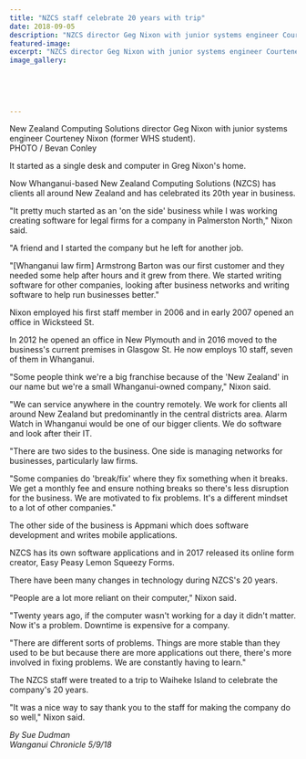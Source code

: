 ```yaml
---
title: "NZCS staff celebrate 20 years with trip"
date: 2018-09-05
description: "NZCS director Geg Nixon with junior systems engineer Courteney Nixon (former WHS student)..."
featured-image: 
excerpt: "NZCS director Geg Nixon with junior systems engineer Courteney Nixon (former WHS student)."
image_gallery:
    
    
    
    
    
---
```


<p>New Zealand Computing Solutions director Geg Nixon with junior systems engineer Courteney Nixon (former WHS student).<br />PHOTO / Bevan Conley</p>
<p class="element element-paragraph">It started as a single desk and computer in Greg Nixon's home.</p>
<p class="element element-paragraph">Now Whanganui-based New Zealand Computing Solutions (NZCS) has clients all around New Zealand and has celebrated its 20th year in business.</p>
<p class="element element-paragraph">"It pretty much started as an 'on the side' business while I was working creating software for legal firms for a company in Palmerston North," Nixon said.</p>
<p class="element element-paragraph">"A friend and I started the company but he left for another job.</p>
<p class="element element-paragraph">"[Whanganui law firm] Armstrong Barton was our first customer and they needed some help after hours and it grew from there. We started writing software for other companies, looking after business networks and writing software to help run businesses better."</p>
<p class="element element-paragraph">Nixon employed his first staff member in 2006 and in early 2007 opened an office in Wicksteed St.</p>
<p class="element element-paragraph">In 2012 he opened an office in New Plymouth and in 2016 moved to the business's current premises in Glasgow St. He now employs 10 staff, seven of them in Whanganui.</p>
<p class="element element-paragraph">"Some people think we're a big franchise because of the 'New Zealand' in our name but we're a small Whanganui-owned company," Nixon said.</p>
<p class="element element-paragraph">"We can service anywhere in the country remotely. We work for clients all around New Zealand but predominantly in the central districts area. Alarm Watch in Whanganui would be one of our bigger clients. We do software and look after their IT.</p>
<p class="element element-paragraph">"There are two sides to the business. One side is managing networks for businesses, particularly law firms.</p>
<p class="element element-paragraph">"Some companies do 'break/fix' where they fix something when it breaks. We get a monthly fee and ensure nothing breaks so there's less disruption for the business. We are motivated to fix problems. It's a different mindset to a lot of other companies."</p>
<p class="element element-paragraph">The other side of the business is Appmani which does software development and writes mobile applications.</p>
<p class="element element-paragraph">NZCS has its own software applications and in 2017 released its online form creator, Easy Peasy Lemon Squeezy Forms.</p>
<p class="element element-paragraph">There have been many changes in technology during NZCS's 20 years.</p>
<p class="element element-paragraph">"People are a lot more reliant on their computer," Nixon said.</p>
<p class="element element-paragraph">"Twenty years ago, if the computer wasn't working for a day it didn't matter. Now it's a problem. Downtime is expensive for a company.</p>
<p class="element element-paragraph">"There are different sorts of problems. Things are more stable than they used to be but because there are more applications out there, there's more involved in fixing problems. We are constantly having to learn."</p>
<p class="element element-paragraph">The NZCS staff were treated to a trip to Waiheke Island to celebrate the company's 20 years.</p>
<p class="element element-paragraph">"It was a nice way to say thank you to the staff for making the company do so well," Nixon said.</p>
<p class="element element-paragraph"><em>By Sue Dudman</em><br /><em>Wanganui Chronicle 5/9/18</em></p>

